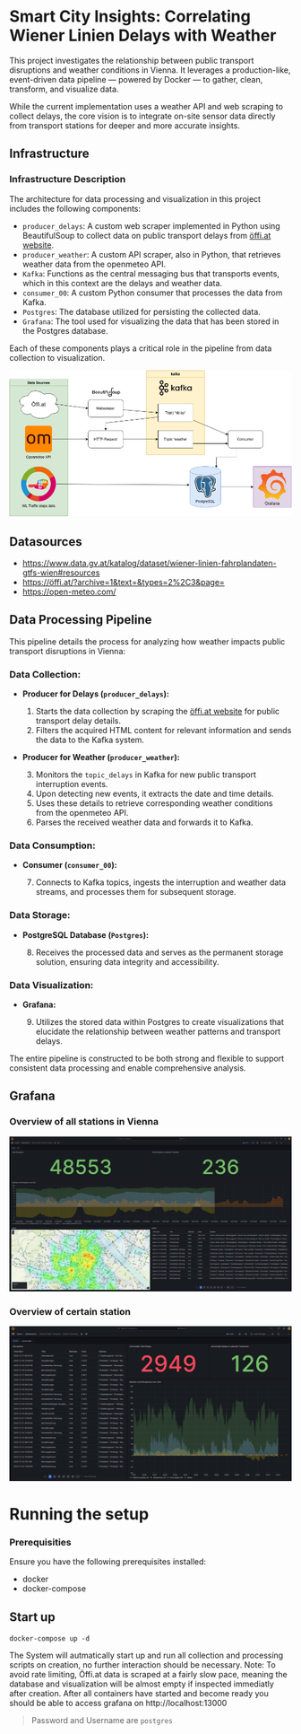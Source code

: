 # Smart City Insights: Correlating Wiener Linien Delays with Weather
This project investigates the relationship between public transport disruptions and weather conditions in Vienna. It leverages a production-like, event-driven data pipeline — powered by Docker — to gather, clean, transform, and visualize data.

While the current implementation uses a weather API and web scraping to collect delays, the core vision is to integrate on-site sensor data directly from transport stations for deeper and more accurate insights.

## Infrastructure

### Infrastructure Description

The architecture for data processing and visualization in this project includes the following components:

- `producer_delays`: A custom web scraper implemented in Python using BeautifulSoup to collect data on public transport delays from [öffi.at website](https://öffi.at/?archive=1&text=&types=2%2C3&page=).
- `producer_weather`: A custom API scraper, also in Python, that retrieves weather data from the openmeteo API.
- `Kafka`: Functions as the central messaging bus that transports events, which in this context are the delays and weather data.
- `consumer_00`: A custom Python consumer that processes the data from Kafka.
- `Postgres`: The database utilized for persisting the collected data.
- `Grafana`: The tool used for visualizing the data that has been stored in the Postgres database.

Each of these components plays a critical role in the pipeline from data collection to visualization.


![Diagram](media/flowchart.png)

## Datasources
- https://www.data.gv.at/katalog/dataset/wiener-linien-fahrplandaten-gtfs-wien#resources
- https://öffi.at/?archive=1&text=&types=2%2C3&page=
- https://open-meteo.com/

## Data Processing Pipeline

This pipeline details the process for analyzing how weather impacts public transport disruptions in Vienna:

### Data Collection:
- **Producer for Delays (`producer_delays`):**
  
   1. Starts the data collection by scraping the [öffi.at website](https://öffi.at/?archive=1&text=&types=2%2C3&page=) for public transport delay details.
   2. Filters the acquired HTML content for relevant information and sends the data to the Kafka system.

- **Producer for Weather (`producer_weather`):**
  
   3. Monitors the `topic_delays` in Kafka for new public transport interruption events.
   4. Upon detecting new events, it extracts the date and time details.
   5. Uses these details to retrieve corresponding weather conditions from the openmeteo API.
   6. Parses the received weather data and forwards it to Kafka.

### Data Consumption:
- **Consumer (`consumer_00`):**
  
   7. Connects to Kafka topics, ingests the interruption and weather data streams, and processes them for subsequent storage.

### Data Storage:
- **PostgreSQL Database (`Postgres`):**
  
   8. Receives the processed data and serves as the permanent storage solution, ensuring data integrity and accessibility.

### Data Visualization:
- **Grafana:**
  
   9. Utilizes the stored data within Postgres to create visualizations that elucidate the relationship between weather patterns and transport delays.

The entire pipeline is constructed to be both strong and flexible to support 
consistent data processing and enable comprehensive analysis.

## Grafana
### Overview of all stations in Vienna
![image.png](./media/grafana_overview.png)
### Overview of certain station
![image.png](./media/grafana_station_overview.png)

# Running the setup
### Prerequisities
Ensure you have the following prerequisites installed:
+ docker
+ docker-compose

## Start up

```{bash}
docker-compose up -d
```
The System will autmatically start up and run all collection and processing scripts on creation, no further interaction should be necessary.
Note: To avoid rate limiting, Öffi.at data is scraped at a fairly slow pace, meaning the database and visualization will be almost empty if inspected immediatly after creation. After all containers have started and become ready you should be able to access grafana on http://localhost:13000
> Password and Username are `postgres`
